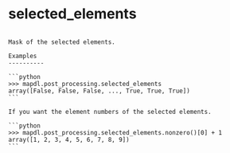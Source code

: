 # selected_elements

````{property} property PostProcessing.selected_elements: ndarray

Mask of the selected elements.

Examples
----------

```python
>>> mapdl.post_processing.selected_elements
array([False, False, False, ..., True, True, True])
```

If you want the element numbers of the selected elements.

```python
>>> mapdl.post_processing.selected_elements.nonzero()[0] + 1
array([1, 2, 3, 4, 5, 6, 7, 8, 9])
```


````